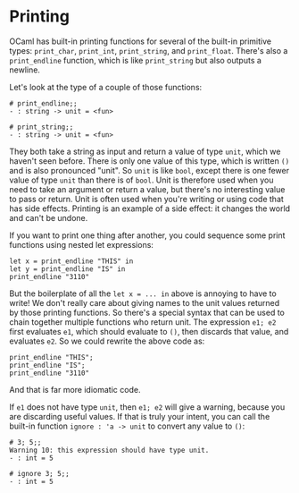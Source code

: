 # Printing

OCaml has built-in printing functions for several of the built-in
primitive types: `print_char`, `print_int`, `print_string`, and
`print_float`. There's also a `print_endline` function, which is like
`print_string` but also outputs a newline.

Let's look at the type of a couple of those functions:
```
# print_endline;;
- : string -> unit = <fun>

# print_string;;
- : string -> unit = <fun>
```

They both take a string as input and return a value of type `unit`,
which we haven't seen before. There is only one value of this type,
which is written `()` and is also pronounced "unit".  So `unit` is like
`bool`, except there is one fewer value of type `unit` than there is of
`bool`. Unit is therefore used when you need to take an argument or
return a value, but there's no interesting value to pass or return. Unit
is often used when you're writing or using code that has side effects.
Printing is an example of a side effect: it changes the world and can't
be undone.

If you want to print one thing after another, you could sequence some
print functions using nested let expressions:
```
let x = print_endline "THIS" in
let y = print_endline "IS" in
print_endline "3110"
```

But the boilerplate of all the `let x = ... in` above is annoying to
have to write!  We don't really care about giving names to the unit
values returned by those printing functions.  So there's a special
syntax that can be used to chain together multiple functions who return
unit. The expression `e1; e2` first evaluates `e1`, which should
evaluate to `()`, then discards that value, and evaluates `e2`.  So we
could rewrite the above code as:
```
print_endline "THIS";
print_endline "IS";
print_endline "3110"
```
And that is far more idiomatic code.

If `e1` does not have type `unit`, then `e1; e2` will give a warning, because
you are discarding useful values.  If that is truly your intent, you can call
the built-in function `ignore : 'a -> unit` to convert any value to `()`:

```
# 3; 5;;
Warning 10: this expression should have type unit.                                                                                                                      
- : int = 5

# ignore 3; 5;;
- : int = 5
```

